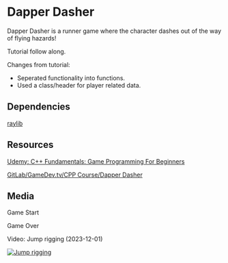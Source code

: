 # Dapper Dasher
Dapper Dasher is a runner game where the character dashes out of the way of flying hazards!

Tutorial follow along.

Changes from tutorial:
- Seperated functionality into functions.
- Used a class/header for player related data.


## Dependencies
[raylib](https://www.raylib.com/)


## Resources
[Udemy: C++ Fundamentals: Game Programming For Beginners](https://www.udemy.com/course/cpp-fundamentals/)

[GitLab/GameDev.tv/CPP Course/Dapper Dasher](https://gitlab.com/GameDevTV/CPPCourse/dapper-dasher/-/tree/master?ref_type=heads)

## Media
Game Start


Game Over


Video: Jump rigging (2023-12-01)

[![Jump rigging](https://img.youtube.com/vi/9um7U0BenkY/0.jpg)](https://www.youtube.com/watch?v=9um7U0BenkY)